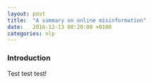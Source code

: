 ```yaml
---
layout: post
title:  "A summary on online misinformation"
date:   2016-12-13 00:20:00 +0100
categories: nlp
---
```


### Introduction
Test test test!
